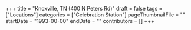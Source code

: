 +++
title = "Knoxville, TN (400 N Peters Rd)"
draft = false
tags = ["Locations"]
categories = ["Celebration Station"]
pageThumbnailFile = ""
startDate = "1993-00-00"
endDate = ""
contributors = []
+++
